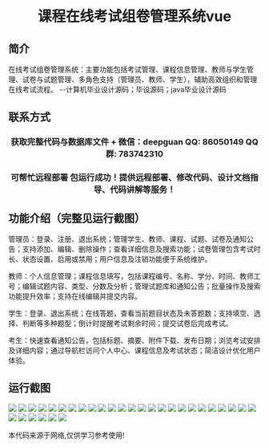 <p><h1 align="center">课程在线考试组卷管理系统vue</h1></p>

## 简介
在线考试组卷管理系统：主要功能包括考试管理、课程信息管理、教师与学生管理、试卷与试题管理、多角色支持（管理员、教师、学生），辅助高效组织和管理在线考试流程。    --计算机毕业设计源码；毕设源码；java毕业设计源码


## 联系方式
<p><h3 align="center">获取完整代码与数据库文件 + 微信：deepguan QQ: 86050149 QQ群: 783742310</h3></p>
<p><h3 align="center">可帮忙远程部署 包运行成功！提供远程部署、修改代码、设计文档指导、代码讲解等服务！</h3></p>

## 功能介绍（完整见运行截图）
管理员：登录、注册、退出系统；管理学生、教师、课程、试题、试卷及通知公告；支持添加、编辑、删除操作；查看详细信息及搜索功能；试卷管理包含考试时长、状态设置、启用或禁用；用户信息及注销功能便于系统维护。

教师：个人信息管理；课程信息填写，包括课程编号、名称、学分、时间、教师工号；编辑试题内容、类型、分数及分析；管理试题库和通知公告；批量操作及搜索功能提升效率；支持在线编辑并提交内容。

学生：登录、退出系统；在线答题，查看当前题目状态及未答题数；支持填空、选择、判断等多种题型；倒计时提醒考试剩余时间；提交试卷后完成考试。

考生：快速查看通知公告，包括标题、摘要、附件下载、发布日期；浏览考试安排及详细内容；通过导航栏访问个人中心、课程信息及考试状态；简洁设计优化用户体验。


## 运行截图
![](img/001.jpg)
![](img/002.jpg)
![](img/003.jpg)
![](img/004.jpg)
![](img/005.jpg)
![](img/006.jpg)
![](img/007.jpg)
![](img/008.jpg)
![](img/009.jpg)
![](img/010.jpg)
![](img/011.jpg)
![](img/012.jpg)
![](img/013.jpg)
![](img/014.jpg)
![](img/015.jpg)
![](img/016.jpg)
![](img/017.jpg)
![](img/018.jpg)
![](img/019.jpg)
![](img/020.jpg)
![](img/021.jpg)
![](img/022.jpg)
![](img/023.jpg)
![](img/024.jpg)
![](img/025.jpg)
![](img/026.jpg)
![](img/027.jpg)
![](img/028.jpg)
![](img/029.jpg)
![](img/030.jpg)
![](img/031.jpg)

<p>本代码来源于网络,仅供学习参考使用!</p>
